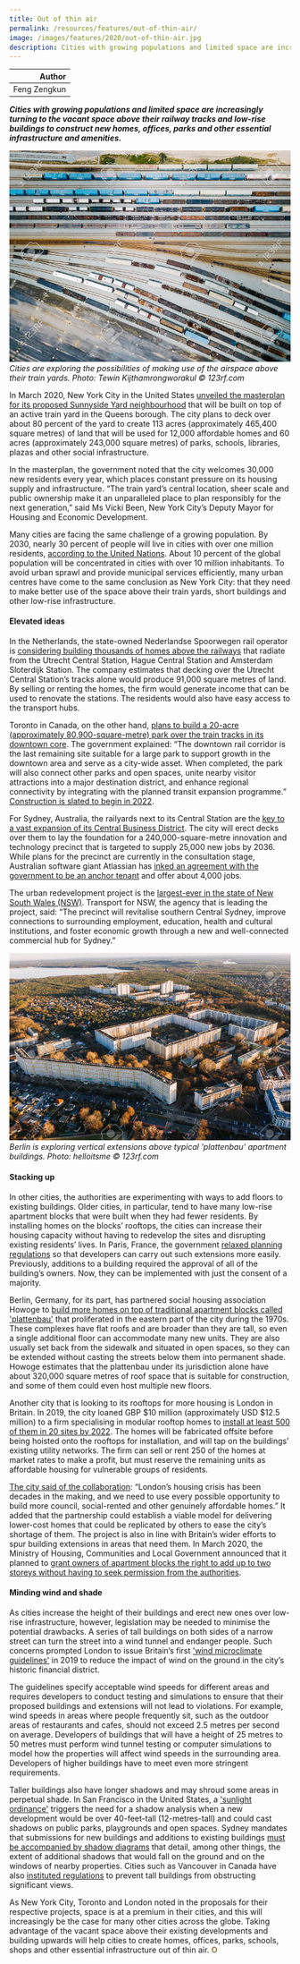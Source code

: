 ```yaml
---
title: Out of thin air
permalink: /resources/features/out-of-thin-air/
image: /images/features/2020/out-of-thin-air.jpg
description: Cities with growing populations and limited space are increasingly turning to the vacant space above their railway tracks and low-rise buildings to construct new homes, offices, parks and other essential infrastructure and amenities.
---
```


| Author |
|---:|
| Feng Zengkun |

***Cities with growing populations and limited space are increasingly turning to the vacant space above their railway tracks and low-rise buildings to construct new homes, offices, parks and other essential infrastructure and amenities.***

![Aerial view of a train yard](/images/features/2020/out-of-thin-air.jpg/)*Cities are exploring the possibilities of making use of the airspace above their train yards. Photo: Tewin Kijthamrongworakul © 123rf.com*

In March 2020, New York City in the United States [unveiled the masterplan for its proposed Sunnyside Yard neighbourhood](https://api.sunnysideyard.nyc/files/2020-03/200302_SSY_MPH_Executive%20Summary_0.pdf) that will be built on top of an active train yard in the Queens borough. The city plans to deck over about 80 percent of the yard to create 113 acres (approximately 465,400 square metres) of land that will be used for 12,000 affordable homes and 60 acres (approximately 243,000 square metres) of parks, schools, libraries, plazas and other social infrastructure.

In the masterplan, the government noted that the city welcomes 30,000 new residents every year, which places constant pressure on its housing supply and infrastructure. “The train yard’s central location, sheer scale and public ownership make it an unparalleled place to plan responsibly for the next generation,” said Ms Vicki Been, New York City’s Deputy Mayor for Housing and Economic Development. 

Many cities are facing the same challenge of a growing population. By 2030, nearly 30 percent of people will live in cities with over one million residents, [according to the United Nations](https://www.un.org/en/events/citiesday/assets/pdf/the_worlds_cities_in_2018_data_booklet.pdf). About 10 percent of the global population will be concentrated in cities with over 10 million inhabitants. To avoid urban sprawl and provide municipal services efficiently, many urban centres have come to the same conclusion as New York City: that they need to make better use of the space above their train yards, short buildings and other low-rise infrastructure. 

#### **Elevated ideas**

In the Netherlands, the state-owned Nederlandse Spoorwegen rail operator is [considering building thousands of homes above the railways](https://nltimes.nl/2019/07/10/dutch-railways-looking-building-homes-train-tracks) that radiate from the Utrecht Central Station, Hague Central Station and Amsterdam Sloterdijk Station. The company estimates that decking over the Utrecht Central Station’s tracks alone would produce 91,000 square metres of land. By selling or renting the homes, the firm would generate income that can be used to renovate the stations. The residents would also have easy access to the transport hubs. 

Toronto in Canada, on the other hand, [plans to build a 20-acre (approximately 80,900-square-metre) park over the train tracks in its downtown core](https://www.toronto.ca/city-government/planning-development/planning-studies-initiatives/rail-deck-park/rail-deck-park-overview/). The government explained: “The downtown rail corridor is the last remaining site suitable for a large park to support growth in the downtown area and serve as a city-wide asset. When completed, the park will also connect other parks and open spaces, unite nearby visitor attractions into a major destination district, and enhance regional connectivity by integrating with the planned transit expansion programme.” [Construction is slated to begin in 2022](https://globalnews.ca/news/6479106/torontos-rail-deck-park-air-rights/). 

For Sydney, Australia, the railyards next to its Central Station are the [key to a vast expansion of its Central Business District](https://www.planningportal.nsw.gov.au/draftplans/exhibition/draft-strategic-vision-central-state-significant-precinct-ssp-0). The city will erect decks over them to lay the foundation for a 240,000-square-metre innovation and technology precinct that is targeted to supply 25,000 new jobs by 2036. While plans for the precinct are currently in the consultation stage, Australian software giant Atlassian has [inked an agreement with the government to be an anchor tenant](https://www.itnews.com.au/news/nsw-govt-plans-huge-infill-for-sydneys-new-tech-precinct-532587) and offer about 4,000 jobs. 

The urban redevelopment project is the [largest-ever in the state of New South Wales (NSW)](https://www.smh.com.au/national/nsw/the-next-barangaroo-dramatic-makeover-of-central-to-hide-train-lines-20191026-p534gz.html). Transport for NSW, the agency that is leading the project, said: “The precinct will revitalise southern Central Sydney, improve connections to surrounding employment, education, health and cultural institutions, and foster economic growth through a new and well-connected commercial hub for Sydney.”

![plattenbau](/images/features/2020/plattenbau.jpg/)*Berlin is exploring vertical extensions above typical 'plattenbau' apartment buildings. Photo: helloitsme © 123rf.com*

#### **Stacking up**

In other cities, the authorities are experimenting with ways to add floors to existing buildings. Older cities, in particular, tend to have many low-rise apartment blocks that were built when they had fewer residents. By installing homes on the blocks’ rooftops, the cities can increase their housing capacity without having to redevelop the sites and disrupting existing residents’ lives. In Paris, France, the government [relaxed planning regulations](https://edition.cnn.com/style/article/stephane-malka-paris-architecture/index.html) so that developers can carry out such extensions more easily. Previously, additions to a building required the approval of all of the building’s owners. Now, they can be implemented with just the consent of a majority.

Berlin, Germany, for its part, has partnered social housing association Howoge to [build more homes on top of traditional apartment blocks called 'plattenbau'](https://www.bloomberg.com/news/articles/2018-09-06/can-an-east-german-relic-help-fix-berlin-s-housing-crunch) that proliferated in the eastern part of the city during the 1970s. These complexes have flat roofs and are broader than they are tall, so even a single additional floor can accommodate many new units. They are also usually set back from the sidewalk and situated in open spaces, so they can be extended without casting the streets below them into permanent shade. Howoge estimates that the plattenbau under its jurisdiction alone have about 320,000 square metres of roof space that is suitable for construction, and some of them could even host multiple new floors. 

Another city that is looking to its rooftops for more housing is London in Britain. In 2019, the city loaned GBP $10 million (approximately USD $12.5 million) to a firm specialising in modular rooftop homes to [install at least 500 of them in 20 sites by 2022](https://www.london.gov.uk/decisions/dd2326-affordable-homes-programme-2016-2021-mayors-innovation-fund). The homes will be fabricated offsite before being hoisted onto the rooftops for installation, and will tap on the buildings’ existing utility networks. The firm can sell or rent 250 of the homes at market rates to make a profit, but must reserve the remaining units as affordable housing for vulnerable groups of residents. 

[The city said of the collaboration](https://www.apexairspace.co.uk/mayor-london-backs-apex-airspace-10-million/): “London’s housing crisis has been decades in the making, and we need to use every possible opportunity to build more council, social-rented and other genuinely affordable homes.” It added that the partnership could establish a viable model for delivering lower-cost homes that could be replicated by others to ease the city’s shortage of them. The project is also in line with Britain’s wider efforts to spur building extensions in areas that need them. In March 2020, the Ministry of Housing, Communities and Local Government announced that it planned to [grant owners of apartment blocks the right to add up to two storeys without having to seek permission from the authorities](https://www.theguardian.com/society/2020/mar/12/property-owners-right-build-upwards-without-planning-permission). 

#### **Minding wind and shade**

As cities increase the height of their buildings and erect new ones over low-rise infrastructure, however, legislation may be needed to minimise the potential drawbacks. A series of tall buildings on both sides of a narrow street can turn the street into a wind tunnel and endanger people. Such concerns prompted London to issue Britain’s first ['wind microclimate guidelines'](https://www.cityoflondon.gov.uk/services/environment-and-planning/planning/design/Documents/city-of-london-wind-microclimate-guidelines.pdf) in 2019 to reduce the impact of wind on the ground in the city’s historic financial district. 

The guidelines specify acceptable wind speeds for different areas and requires developers to conduct testing and simulations to ensure that their proposed buildings and extensions will not lead to violations. For example, wind speeds in areas where people frequently sit, such as the outdoor areas of restaurants and cafes, should not exceed 2.5 metres per second on average. Developers of buildings that will have a height of 25 metres to 50 metres must perform wind tunnel testing or computer simulations to model how the properties will affect wind speeds in the surrounding area. Developers of higher buildings have to meet even more stringent requirements. 

Taller buildings also have longer shadows and may shroud some areas in perpetual shade. In San Francisco in the United States, a ['sunlight ordinance'](https://sfplanning.org/resource/shadow-analysis-procedures-and-scope-requirements) triggers the need for a shadow analysis when a new development would be over 40-feet-tall (12-metres-tall) and could cast shadows on public parks, playgrounds and open spaces. Sydney mandates that submissions for new buildings and additions to existing buildings [must be accompanied by shadow diagrams](https://www.cityofsydney.nsw.gov.au/development/application-guide/application-process/additional-requirements) that detail, among other things, the extent of additional shadows that would fall on the ground and on the windows of nearby properties. Cities such as Vancouver in Canada have also [instituted regulations](https://vancouver.ca/home-property-development/protecting-vancouvers-views.aspx) to prevent tall buildings from obstructing significant views. 

As New York City, Toronto and London noted in the proposals for their respective projects, space is at a premium in their cities, and this will increasingly be the case for many other cities across the globe. Taking advantage of the vacant space above their existing developments and building upwards will help cities to create homes, offices, parks, schools, shops and other essential infrastructure out of thin air. **<font color="#967942">O</font>**
